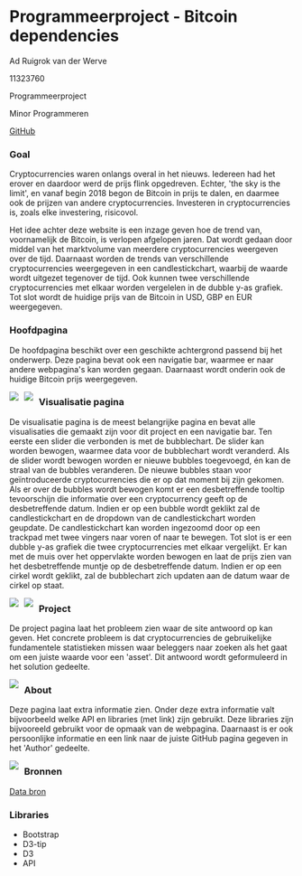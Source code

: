 # Programmeerproject - Bitcoin dependencies

Ad Ruigrok van der Werve  

11323760  

Programmeerproject  

Minor Programmeren  

[GitHub](https://github.com/adrvdw/project)

### Goal

Cryptocurrencies waren onlangs overal in het nieuws. Iedereen had het erover en daardoor werd de prijs flink opgedreven. Echter, 'the sky is the limit', en vanaf begin 2018 begon de Bitcoin in prijs te dalen, en daarmee ook de prijzen van andere cryptocurrencies. Investeren in cryptocurrencies is, zoals elke investering, risicovol.

Het idee achter deze website is een inzage geven hoe de trend van, voornamelijk de Bitcoin, is verlopen afgelopen jaren. Dat wordt gedaan door middel van het marktvolume van meerdere cryptocurrencies weergeven over de tijd. Daarnaast worden de trends van verschillende cryptocurrencies weergegeven in een candlestickchart, waarbij de waarde wordt uitgezet tegenover de tijd. Ook kunnen twee verschillende cryptocurrencies met elkaar worden vergelelen in de dubble y-as grafiek. Tot slot wordt de huidige prijs van de Bitcoin in USD, GBP en EUR weergegeven.


### Hoofdpagina

De hoofdpagina beschikt over een geschikte achtergrond passend bij het onderwerp. Deze pagina bevat ook een navigatie bar, waarmee er naar andere webpagina's kan worden gegaan. Daarnaast wordt onderin ook de huidige Bitcoin prijs weergegeven.


<img src="https://github.com/adrvdw/project/blob/master/doc%20/main1.png"
     style="float: left; margin-right: 10px;" />    

<img src="https://github.com/adrvdw/project/blob/master/doc%20/main2.png"
    style="float: left; margin-right: 10px;" />    

### Visualisatie pagina

De visualisatie pagina is de meest belangrijke pagina en bevat alle visualisaties die gemaakt zijn voor dit project en een navigatie bar. Ten eerste een slider die verbonden is met de bubblechart. De slider kan worden bewogen, waarmee data voor de bubblechart wordt veranderd. Als de slider wordt bewogen worden er nieuwe bubbles toegevoegd, én kan de straal van de bubbles veranderen. De nieuwe bubbles staan voor geïntroduceerde cryptocurrencies die er op dat moment bij zijn gekomen. Als er over de bubbles wordt bewogen komt er een desbetreffende tooltip tevoorschijn die informatie over een cryptocurrency geeft op de desbetreffende datum. Indien er op een bubble wordt geklikt zal de candlestickchart en de dropdown van de candlestickchart worden geupdate. De candlestickchart kan worden ingezoomd door op een trackpad met twee vingers naar voren of naar te bewegen. Tot slot is er een dubble y-as grafiek die twee cryptocurrencies met elkaar vergelijkt. Er kan met de muis over het oppervlakte worden bewogen en laat de prijs zien van het desbetreffende muntje op de desbetreffende datum. Indien er op een cirkel wordt geklikt, zal de bubblechart zich updaten aan de datum waar de cirkel op staat.

<img src="https://github.com/adrvdw/project/blob/master/doc%20/visualisation1.png"
     style="float: left; margin-right: 10px;" />    

<img src="https://github.com/adrvdw/project/blob/master/doc%20/visualisation2.png"
    style="float: left; margin-right: 10px;" />    

### Project  

De project pagina laat het probleem zien waar de site antwoord op kan geven. Het concrete probleem is dat cryptocurrencies de gebruikelijke fundamentele statistieken missen waar beleggers naar zoeken als het gaat om een juiste waarde voor een 'asset'. Dit antwoord wordt geformuleerd in het solution gedeelte.

<img src="https://github.com/adrvdw/project/blob/master/doc%20/project.png"
    style="float: left; margin-right: 10px;" />   

### About

Deze pagina laat extra informatie zien. Onder deze extra informatie valt bijvoorbeeld welke API en libraries (met link) zijn gebruikt. Deze libraries zijn bijvooreeld gebruikt voor de opmaak van de webpagina. Daarnaast is er ook persoonlijke informatie en een link naar de juiste GitHub pagina gegeven in het 'Author' gedeelte.

<img src="https://github.com/adrvdw/project/blob/master/doc%20/about.png"
    style="float: left; margin-right: 10px;" />  


### Bronnen

[Data bron](https://www.kaggle.com/jessevent/all-crypto-currencies)

### Libraries

- Bootstrap
- D3-tip
- D3
- API
